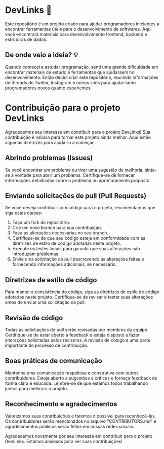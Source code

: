 # DevLinks 🔗

Este repositório é um projeto criado para ajudar programadores iniciantes a encontrar ferramentas úteis para o desenvolvimento de softwares. Aqui você encontrará materiais para desenvolvimento frontend, backend e estruturas de dados.

## De onde veio a ideia? 💡
Quando comecei a estudar programação, senti uma grande dificuldade em encontrar materiais de estudo e ferramentas que ajudassem no desenvolvimento. Então decidi criar este repositório, reunindo informações de threads do Twitter, Instagram e outros sites para ajudar tanto programadores novos quanto experientes.

# Contribuição para o projeto DevLinks

Agradecemos seu interesse em contribuir para o projeto DevLinks! Sua contribuição é valiosa para tornar este projeto ainda melhor. Aqui estão algumas diretrizes para ajudá-lo a começar.

## Abrindo problemas (Issues)

Se você encontrar um problema ou tiver uma sugestão de melhoria, sinta-se à vontade para abrir um problema. Certifique-se de fornecer informações detalhadas sobre o problema ou aprimoramento proposto.

## Enviando solicitações de pull (Pull Requests)

Se você deseja contribuir com código para o projeto, recomendamos que siga estas etapas:

1. Faça um fork do repositório.
2. Crie um novo branch para sua contribuição.
3. Faça as alterações necessárias no seu branch.
4. Certifique-se de que seu código esteja em conformidade com as diretrizes de estilo de código adotadas neste projeto.
5. Execute os testes locais para garantir que suas alterações não introduzam problemas.
6. Envie uma solicitação de pull descrevendo as alterações feitas e fornecendo informações adicionais, se necessário.

## Diretrizes de estilo de código

Para manter a consistência do código, siga as diretrizes de estilo de código adotadas neste projeto. Certifique-se de revisar e testar suas alterações antes de enviar uma solicitação de pull.

## Revisão de código

Todas as solicitações de pull serão revisadas por membros da equipe. Certifique-se de estar aberto a feedback e esteja disposto a fazer alterações solicitadas pelos revisores. A revisão de código é uma parte importante do processo de contribuição.

## Boas práticas de comunicação

Mantenha uma comunicação respeitosa e construtiva com outros contribuidores. Esteja aberto a sugestões e críticas e forneça feedback de forma clara e educada. Lembre-se de que estamos todos trabalhando juntos para melhorar o projeto.

## Reconhecimento e agradecimentos

Valorizamos suas contribuições e faremos o possível para reconhecê-las. Os contribuidores serão mencionados no arquivo "CONTRIBUTORS.md" e agradecimentos públicos serão feitos em nossas redes sociais.

Agradecemos novamente por seu interesse em contribuir para o projeto DevLinks. Estamos ansiosos para ver suas contribuições!